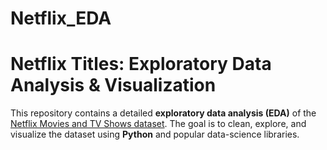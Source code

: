 # Netflix_EDA

# Netflix Titles: Exploratory Data Analysis & Visualization

This repository contains a detailed **exploratory data analysis (EDA)** of the
[Netflix Movies and TV Shows dataset](https://www.kaggle.com/datasets/shivamb/netflix-shows).
The goal is to clean, explore, and visualize the dataset using **Python** and
popular data-science libraries.

